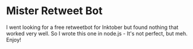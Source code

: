 Mister Retweet Bot
==================

I went looking for a free retweetbot for Inktober but found nothing that worked very well. So I wrote this one in node.js - It's not perfect, but meh. Enjoy!